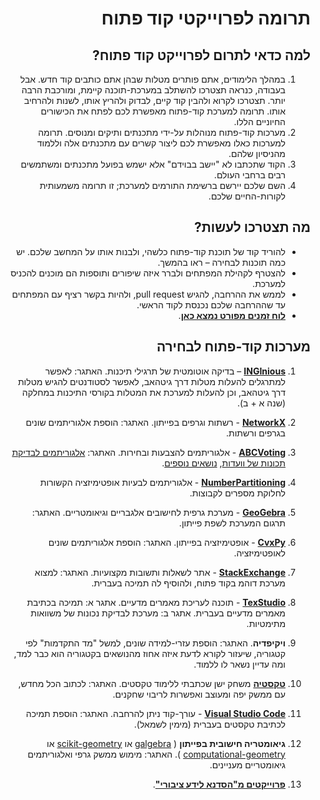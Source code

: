 <div dir='rtl' lang='he'>

# תרומה לפרוייקטי קוד פתוח

## למה כדאי לתרום לפרוייקט קוד פתוח?

1. במהלך הלימודים, אתם פותרים מטלות שבהן אתם כותבים קוד חדש. אבל בעבודה, כנראה תצטרכו להשתלב במערכת-תוכנה קיימת, ומורכבת הרבה יותר. תצטרכו לקרוא ולהבין קוד קיים, לבדוק ולהריץ אותו, לשנות ולהרחיב אותו. תרומה למערכת קוד-פתוח מאפשרת לכם לפתח את הכישורים החיוניים הללו.
2. מערכות קוד-פתוח מנוהלות על-ידי מתכנתים ותיקים ומנוסים. תרומה למערכות כאלו מאפשרת לכם ליצור קשרים עם מתכנתים אלה וללמוד מהניסיון שלהם.
3. הקוד שתכתבו לא "יישב בבוידם" אלא ישמש בפועל מתכנתים ומשתמשים רבים ברחבי העולם.
4. השם שלכם יירשם ברשימת התורמים למערכת; זו תרומה משמעותית לקורות-החיים שלכם.

## מה תצטרכו לעשות?

 * להוריד קוד של תוכנת קוד-פתוח כלשהי, ולבנות אותו על המחשב שלכם. יש כמה תוכנות לבחירה – ראו בהמשך.
 * להצטרף לקהילת המפתחים ולברר איזה שיפורים ותוספות הם מוכנים להכניס למערכת.
 * לממש את ההרחבה, להגיש pull request, ולהיות בקשר רציף עם המפתחים עד שההרחבה שלכם נכנסת לקוד הראשי.
 * **[לוח זמנים מפורט נמצא כאן](timetable.md)**.

## מערכות קוד-פתוח לבחירה

1. **[INGInious](https://docs.inginious.org/)** – בדיקה אוטומטית של תרגילי תיכנות. 
האתגר: לאפשר למתרגלים להעלות מטלות דרך גיטהאב, לאפשר לסטודנטים להגיש מטלות דרך גיטהאב, וכן להעלות למערכת את המטלות בקורסי התיכנות במחלקה (שנה א + ב).

1. **[NetworkX](https://github.com/networkx/networkx/blob/main/CONTRIBUTING.rst)**  - רשתות וגרפים בפייתון. האתגר:  הוספת אלגוריתמים שונים בגרפים ורשתות.

1. **[ABCVoting](https://github.com/martinlackner/abcvoting)** - אלגוריתמים להצבעות ובחירות.
האתגר:
[אלגוריתמים לבדיקת תכונות של וועדות](https://github.com/martinlackner/abcvoting/issues/19),
[נושאים נוספים](https://github.com/martinlackner/abcvoting/issues).

1. **[NumberPartitioning](https://github.com/fuglede/numberpartitioning)** - אלגוריתמים לבעיות אופטימיזציה הקשורות לחלוקת מספרים לקבוצות.

1. **[GeoGebra](https://github.com/geogebra/geogebra)** - מערכת גרפית לחישובים אלגבריים וגיאומטריים. האתגר: תרגום המערכת לשפת פייתון.

1. **[CvxPy](https://github.com/cvxpy/cvxpy#contributing)**  - אופטימיזציה בפייתון. 
האתגר:  הוספת אלגוריתמים שונים לאופטימיזציה.

2. **[StackExchange](http://stackexchange.com)** -  אתר לשאלות ותשובות מקצועיות. 
האתגר: למצוא מערכת דוהמ בקוד פתוח, ולהוסיף לה תמיכה בעברית.

1. **[TexStudio](https://github.com/texstudio-org/texstudio)** - תוכנה לעריכת מאמרים מדעיים.
אתגר א: תמיכה בכתיבת מאמרים מדעיים בעברית. 
אתגר ב: מערכת לבדיקת נכונות של משוואות מתימטיות. 

1. **ויקיפדיה**. 
האתגר:  הוספת עזרי-למידה שונים, למשל "מד התקדמות" לפי קטגוריה, שיעזור לקורא לדעת איזה אחוז מהנושאים בקטגוריה הוא כבר למד, ומה עדיין נשאר לו ללמוד.

1. **[טקסטיה](https://github.com/erelsgl/textia)**
 משחק ישן שכתבתי ללימוד טקסטים. 
 האתגר: לכתוב הכל מחדש, עם ממשק יפה ומעוצב ואפשרות לריבוי שחקנים.

1. **[Visual Studio Code](https://github.com/microsoft/vscode)**  -  עורך-קוד ניתן להרחבה.
האתגר: הוספת תמיכה לכתיבת טקסטים בעברית (מימין לשמאל).

1. **גיאומטריה חישובית בפייתון** ( [galgebra](https://github.com/pygae/galgebra)  או [scikit-geometry](https://wolfv.medium.com/introducing-scikit-geometry-ae1dccaad5fd) או [computational-geometry](https://www.toptal.com/python/computational-geometry-in-python-from-theory-to-implementation) ). 
האתגר: מימוש ממשק גרפי ואלגוריתמים גיאומטריים מעניינים.

1. **[פרוייקטים מ"הסדנא לידע ציבורי"](https://www.hasadna.org.il/%D7%94%D7%AA%D7%A0%D7%93%D7%91%D7%95%D7%AA/)**.

</div>